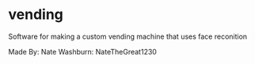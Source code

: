# vending
Software for making a custom vending machine that uses face reconition


Made By:
Nate Washburn: NateTheGreat1230
